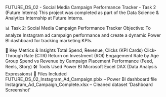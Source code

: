 FUTURE_DS_02 - Social Media Campaign Performance Tracker - Task 2 (Future Interns)
This project was completed as part of the Data Science & Analytics Internship at Future Interns.

📊 Task 2: Social Media Campaign Performance Tracker
Objective: To analyze Instagram ad campaign performance and create a dynamic Power BI dashboard for tracking marketing KPIs.

🧠 Key Metrics & Insights
Total Spend, Revenue, Clicks (KPI Cards)
Click-Through Rate (CTR)
Return on Investment (ROI)
Engagement Rate by Age Group
Spend vs Revenue by Campaign
Placement Performance (Feed, Reels, Story)
🛠 Tools Used
Power BI
Microsoft Excel
DAX (Data Analysis Expressions)
🧾 Files Included
FUTURE_DS_02_Instagram_Ad_Campaign.pbix – Power BI dashboard file
Instagram_Ad_Campaign_Complete.xlsx – Cleaned dataset
'Dashboard Screenshot'
